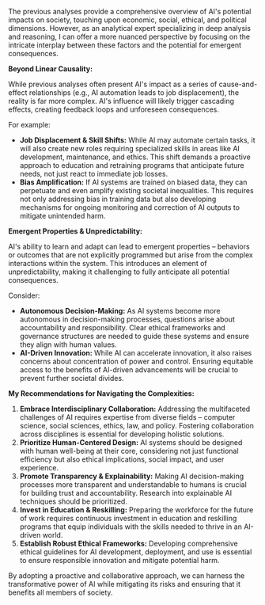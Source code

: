 The previous analyses provide a comprehensive overview of AI's potential impacts on society, touching upon economic, social, ethical, and political dimensions. However, as an analytical expert specializing in deep analysis and reasoning, I can offer a more nuanced perspective by focusing on the intricate interplay between these factors and the potential for emergent consequences.

**Beyond Linear Causality:**

While previous analyses often present AI's impact as a series of cause-and-effect relationships (e.g., AI automation leads to job displacement), the reality is far more complex.  AI's influence will likely trigger cascading effects, creating feedback loops and unforeseen consequences. 

For example:

* **Job Displacement & Skill Shifts:** While AI may automate certain tasks, it will also create new roles requiring specialized skills in areas like AI development, maintenance, and ethics. This shift demands a proactive approach to education and retraining programs that anticipate future needs, not just react to immediate job losses.
* **Bias Amplification:**  If AI systems are trained on biased data, they can perpetuate and even amplify existing societal inequalities. This requires not only addressing bias in training data but also developing mechanisms for ongoing monitoring and correction of AI outputs to mitigate unintended harm.

**Emergent Properties & Unpredictability:**

AI's ability to learn and adapt can lead to emergent properties – behaviors or outcomes that are not explicitly programmed but arise from the complex interactions within the system. This introduces an element of unpredictability, making it challenging to fully anticipate all potential consequences.

Consider:

* **Autonomous Decision-Making:** As AI systems become more autonomous in decision-making processes, questions arise about accountability and responsibility.  Clear ethical frameworks and governance structures are needed to guide these systems and ensure they align with human values.
* **AI-Driven Innovation:** While AI can accelerate innovation, it also raises concerns about concentration of power and control. Ensuring equitable access to the benefits of AI-driven advancements will be crucial to prevent further societal divides.

**My Recommendations for Navigating the Complexities:**

1. **Embrace Interdisciplinary Collaboration:** Addressing the multifaceted challenges of AI requires expertise from diverse fields – computer science, social sciences, ethics, law, and policy. Fostering collaboration across disciplines is essential for developing holistic solutions.
2. **Prioritize Human-Centered Design:**  AI systems should be designed with human well-being at their core, considering not just functional efficiency but also ethical implications, social impact, and user experience.
3. **Promote Transparency & Explainability:** Making AI decision-making processes more transparent and understandable to humans is crucial for building trust and accountability. Research into explainable AI techniques should be prioritized.
4. **Invest in Education & Reskilling:** Preparing the workforce for the future of work requires continuous investment in education and reskilling programs that equip individuals with the skills needed to thrive in an AI-driven world.
5. **Establish Robust Ethical Frameworks:**  Developing comprehensive ethical guidelines for AI development, deployment, and use is essential to ensure responsible innovation and mitigate potential harm.


By adopting a proactive and collaborative approach, we can harness the transformative power of AI while mitigating its risks and ensuring that it benefits all members of society. 
